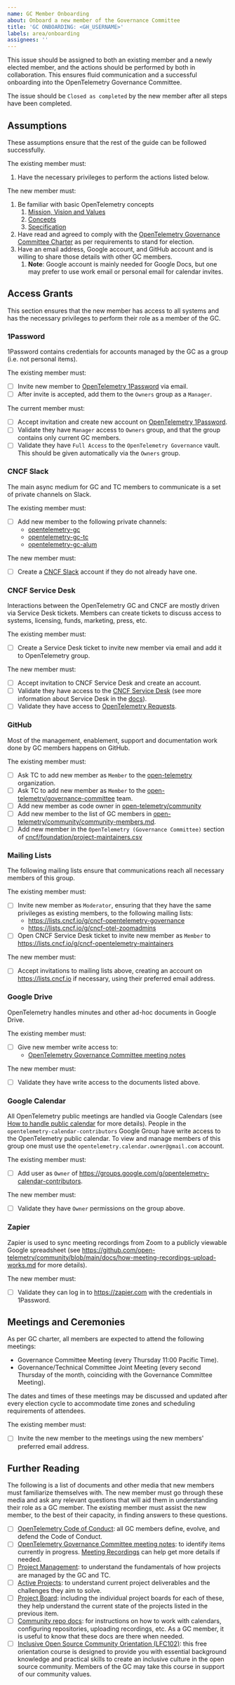```yaml
---
name: GC Member Onboarding
about: Onboard a new member of the Governance Committee
title: 'GC ONBOARDING: <GH_USERNAME>'
labels: area/onboarding
assignees: ''
---
```


<!-- Please remember to change the title of this issue by replacing
<GH_USERNAME> with the actual GitHub username of the GC member to be
onboarded. -->

This issue should be assigned to both an existing member and a newly elected
member, and the actions should be performed by both in collaboration. This
ensures fluid communication and a successful onboarding into the
OpenTelemetry Governance Committee.

The issue should be `Closed as completed` by the new member after all steps
have been completed.

## Assumptions
These assumptions ensure that the rest of the guide can be followed
successfully.

The existing member must:

1. Have the necessary privileges to perform the actions listed below.

The new member must:

1. Be familiar with basic OpenTelemetry concepts
   1. [Mission, Vision and Values](https://opentelemetry.io/community/mission/)
   2. [Concepts](https://opentelemetry.io/docs/concepts/)
   3. [Specification](https://opentelemetry.io/docs/specs/otel/)
2. Have read and agreed to comply with the
   [OpenTelemetry Governance Committee Charter](https://github.com/open-telemetry/community/blob/main/governance-charter.md)
   as per requirements to stand for election.
3. Have an email address, Google account, and GitHub account and is willing
   to share those details with other GC members.
   1. **Note**: Google account is mainly needed for Google Docs, but one may
      prefer to use work email or personal email for calendar invites.


## Access Grants
This section ensures that the new member has access to all systems and has the
necessary privileges to perform their role as a member of the GC.

### 1Password
1Password contains credentials for accounts managed by the GC as a group (i.e.
not personal items).

The existing member must:

- [ ] Invite new member to [OpenTelemetry 1Password](https://opentelemetry.1password.com)
      via email.
- [ ] After invite is accepted, add them to the `Owners` group as a `Manager`.

The  current member must:

- [ ] Accept invitation and create new account on [OpenTelemetry 1Password](https://opentelemetry.1password.com).
- [ ] Validate they have `Manager` access to `Owners` group, and that the group
      contains only current GC members.
- [ ] Validate they have `Full Access` to the `OpenTelemetry Governance` vault.
      This should be given automatically via the `Owners` group.

### CNCF Slack
The main async medium for GC and TC members to communicate is a set of private
channels on Slack.

The existing member must:

- [ ] Add new member to the following private channels:
  - [opentelemetry-gc](https://cloud-native.slack.com/archives/C01S673T1NE)
  - [opentelemetry-gc-tc](https://cloud-native.slack.com/archives/C02KF2PPUV9)
  - [opentelemetry-gc-alum](https://cloud-native.slack.com/archives/C02KBUGC685)

The new member must:

- [ ] Create a [CNCF Slack](https://slack.cncf.io/) account if they do not
  already have one.

### CNCF Service Desk
Interactions between the OpenTelemetry GC and CNCF are mostly driven via Service
Desk tickets. Members can create tickets to discuss access to systems, licensing,
funds, marketing, press, etc.

The existing member must:

- [ ] Create a Service Desk ticket to invite new member via email and add it to
  OpenTelemetry group.

The new member must:

- [ ] Accept invitation to CNCF Service Desk and create an account.
- [ ] Validate they have access to the [CNCF Service Desk](https://cncfservicedesk.atlassian.net/servicedesk/customer/portals)
  (see more information about Service Desk in the [docs](https://github.com/cncf/servicedesk#readme)).
- [ ] Validate they have access to [OpenTelemetry Requests](https://cncfservicedesk.atlassian.net/servicedesk/customer/user/requests?page=1&reporter=org-31).

### GitHub
Most of the management, enablement, support and documentation work done by GC
members happens on GitHub.

The existing member must:

- [ ] Ask TC to add new member as `Member` to the [open-telemetry](https://github.com/open-telemetry/)
  organization.
- [ ] Ask TC to add new member as `Member` to the [open-telemetry/governance-committee](https://github.com/orgs/open-telemetry/teams/governance-committee)
  team.
- [ ] Add new member as code owner in [open-telemetry/community](https://github.com/open-telemetry/community/blob/main/CODEOWNERS)
- [ ] Add new member to the list of GC members in [open-telemetry/community/community-members.md](https://github.com/open-telemetry/community/blob/main/community-members.md).
- [ ] Add new member in the `OpenTelemetry (Governance Committee)` section of [cncf/foundation/project-maintainers.csv](https://github.com/cncf/foundation/blob/main/project-maintainers.csv)

### Mailing Lists
The following mailing lists ensure that communications reach all necessary
members of this group.

The existing member must:

- [ ] Invite new member as `Moderator`, ensuring that they have the same
  privileges as existing members, to the following mailing lists:
  - https://lists.cncf.io/g/cncf-opentelemetry-governance
  - https://lists.cncf.io/g/cncf-otel-zoomadmins
- [ ] Open CNCF Service Desk ticket to invite new member as `Member` to 
  https://lists.cncf.io/g/cncf-opentelemetry-maintainers

The new member must:
- [ ] Accept invitations to mailing lists above, creating an account on https://lists.cncf.io
  if necessary, using their preferred email address.

### Google Drive
OpenTelemetry handles minutes and other ad-hoc documents in Google Drive.

The existing member must:

- [ ] Give new member write access to:
  - [OpenTelemetry Governance Committee meeting notes](https://docs.google.com/document/d/1-23Sf7-xZK3OL5Ogv2pK0NP9YotlSa0PKU9bvvtQwp8)

The new member must:

- [ ] Validate they have write access to the documents listed above.

### Google Calendar
All OpenTelemetry public meetings are handled via Google Calendars (see [How to handle public calendar](https://github.com/open-telemetry/community/blob/main/docs/how-to-handle-public-calendar.md)
for more details). People in the  `opentelemetry-calendar-contributors` Google
Group have write access to the OpenTelemetry public calendar. To view and
manage members of this group one must use the `opentelemetry.calendar.owner@gmail.com`
account.

The existing member must:

- [ ] Add user as `Owner` of https://groups.google.com/g/opentelemetry-calendar-contributors.

The new member must:

- [ ] Validate they have `Owner` permissions on the group above.

### Zapier
Zapier is used to sync meeting recordings from Zoom to a publicly viewable
Google spreadsheet (see https://github.com/open-telemetry/community/blob/main/docs/how-meeting-recordings-upload-works.md
for more details).

The new member must:
- [ ] Validate they can log in to https://zapier.com with the credentials in 1Password.

## Meetings and Ceremonies
As per GC charter, all members are expected to attend the following meetings:

- Governance Committee Meeting (every Thursday 11:00 Pacific Time).
- Governance/Technical Committee Joint Meeting (every second Thursday of the month,
  coinciding with the Governance Committee Meeting).

The dates and times of these meetings may be discussed and updated after every
election cycle to accommodate time zones and scheduling requirements of attendees.

The existing member must:
- [ ] Invite the new member to the meetings using the new members' preferred
  email address.

## Further Reading
The following is a list of documents and other media that new members must
familiarize themselves with. The new member must go through these media and ask
any relevant questions that will aid them in understanding their role as a GC
member. The existing member must assist the new member, to the best of their
capacity, in finding answers to these questions.

- [ ] [OpenTelemetry Code of Conduct](https://github.com/open-telemetry/community/blob/main/code-of-conduct.md):
  all GC members define, evolve, and defend the Code of Conduct.
- [ ] [OpenTelemetry Governance Committee meeting notes](https://docs.google.com/document/d/1-23Sf7-xZK3OL5Ogv2pK0NP9YotlSa0PKU9bvvtQwp8):
  to identify items currently in progress. [Meeting Recordings](https://docs.google.com/spreadsheets/d/1SYKfjYhZdm2Wh2Cl6KVQalKg_m4NhTPZqq-8SzEVO6s)
  can help get more details if needed.
- [ ] [Project Management](https://github.com/open-telemetry/community/blob/main/project-management.md):
  to understand the fundamentals of how projects are managed by the GC and TC.
- [ ] [Active Projects](https://github.com/open-telemetry/community/tree/main/projects):
  to understand current project deliverables and the challenges they aim to
  solve.
- [ ] [Project Board](https://github.com/orgs/open-telemetry/projects/29):
  including the individual project boards for each of these, they help
  understand the current state of the projects listed in the previous item.
- [ ] [Community repo docs](https://github.com/open-telemetry/community/tree/main/docs):
  for instructions on how to work with calendars, configuring repositories,
  uploading recordings, etc. As a GC member, it is useful to know that these 
  docs are there when needed.
- [ ] [Inclusive Open Source Community Orientation (LFC102)](https://training.linuxfoundation.org/training/inclusive-open-source-community-orientation-lfc102/):
  this free orientation course is designed to provide you with essential
  background knowledge and practical skills to create an inclusive culture
  in the open source community. Members of the GC may take this course in
  support of our community values.
